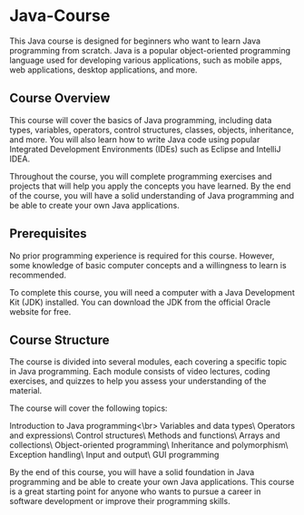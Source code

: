 # Java-Course

This Java course is designed for beginners who want to learn Java programming from scratch. Java is a popular object-oriented programming language used for developing various applications, such as mobile apps, web applications, desktop applications, and more.

## Course Overview
This course will cover the basics of Java programming, including data types, variables, operators, control structures, classes, objects, inheritance, and more. You will also learn how to write Java code using popular Integrated Development Environments (IDEs) such as Eclipse and IntelliJ IDEA.

Throughout the course, you will complete programming exercises and projects that will help you apply the concepts you have learned. By the end of the course, you will have a solid understanding of Java programming and be able to create your own Java applications.

## Prerequisites
No prior programming experience is required for this course. However, some knowledge of basic computer concepts and a willingness to learn is recommended.

To complete this course, you will need a computer with a Java Development Kit (JDK) installed. You can download the JDK from the official Oracle website for free.

## Course Structure
The course is divided into several modules, each covering a specific topic in Java programming. Each module consists of video lectures, coding exercises, and quizzes to help you assess your understanding of the material.

The course will cover the following topics:

Introduction to Java programming<\br> 
Variables and data types\ 
Operators and expressions\ 
Control structures\ 
Methods and functions\ 
Arrays and collections\ 
Object-oriented programming\ 
Inheritance and polymorphism\ 
Exception handling\ 
Input and output\ 
GUI programming

By the end of this course, you will have a solid foundation in Java programming and be able to create your own Java applications. This course is a great starting point for anyone who wants to pursue a career in software development or improve their programming skills.

